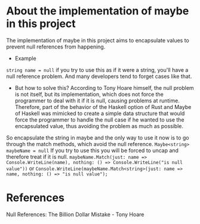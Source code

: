 # About the implementation of maybe in this project
The implementation of maybe in this project aims to encapsulate values to prevent null references from happening.

* Example

`string name = null` 
if you try to use this as if it were a string, you'll have a null reference problem. And many developers tend to forget cases like that.
* But how to solve this? 
According to Tony Hoare himself, the null problem is not itself, but its implementation, which does not force the programmer to deal with it if it is null, causing problems at runtime. Therefore, part of the behavior of the Haskell option of Rust and Maybe of Haskell was mimicked to create a simple data structure that would force the programmer to handle the null case if he wanted to use the encapsulated value, thus avoiding the problem as much as possible.

So encapsulate the string in maybe and the only way to use it now is to go through the match methods, which avoid the null reference.
`Maybe<string> maybeName = null`
If you try to use this you will be forced to uncap and therefore treat if it is null.
`maybeName.Match(just: name => Console.WriteLine(name), nothing: () => Console.WriteLine("is null value"))`
or
`Console.WriteLine(maybeName.Match<string>(just: name => name, nothing: () => "is null value");`

# References 
Null References: The Billion Dollar Mistake - Tony Hoare
